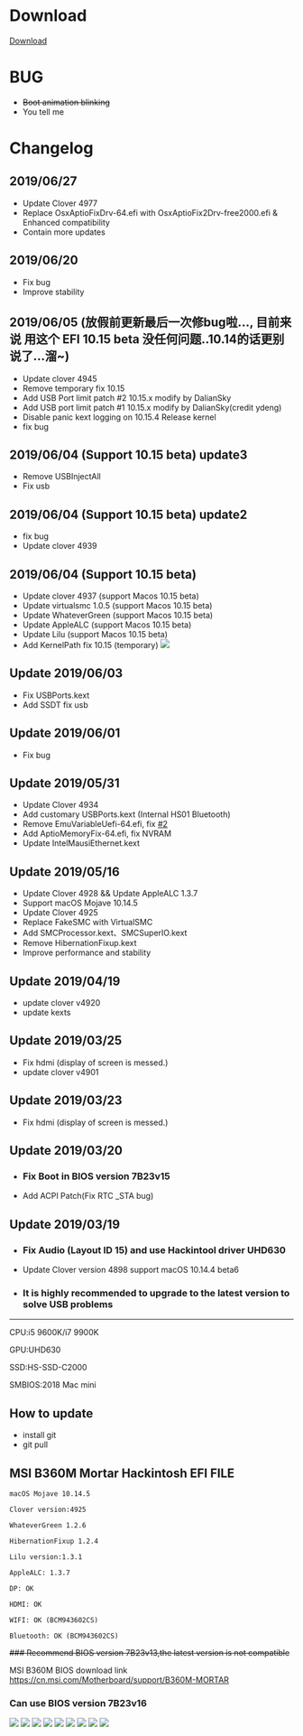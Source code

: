 # Download
[Download](https://github.com/OCD0711/MSI-B360M-EFI/releases "点击跳转下载页")

# BUG
* ~~Boot animation blinking~~
* You tell me

# Changelog

## 2019/06/27
* Update Clover 4977
* Replace OsxAptioFixDrv-64.efi with OsxAptioFix2Drv-free2000.efi & Enhanced compatibility
* Contain more updates

## 2019/06/20
* Fix bug
* Improve stability

## 2019/06/05 (放假前更新最后一次修bug啦..., 目前来说 用这个 EFI 10.15 beta 没任何问题..10.14的话更别说了...溜~)
* Update clover 4945
* Remove temporary fix 10.15
* Add USB Port limit patch #2 10.15.x modify by DalianSky
* Add USB port limit patch #1 10.15.x modify by DalianSky(credit ydeng)
* Disable panic kext logging on 10.15.4 Release kernel
* fix bug

## 2019/06/04 (Support 10.15 beta) update3
* Remove USBInjectAll
* Fix usb

## 2019/06/04 (Support 10.15 beta) update2
* fix bug
* Update clover 4939

## 2019/06/04 (Support 10.15 beta)
* Update clover 4937 (support Macos 10.15 beta)
* Update virtualsmc 1.0.5 (support Macos 10.15 beta)
* Update WhateverGreen (support Macos 10.15 beta)
* Update AppleALC (support Macos 10.15 beta)
* Update Lilu (support Macos 10.15 beta)
* Add KernelPath fix 10.15 (temporary)
![](img/WX20190604-122707.png)


## Update 2019/06/03
* Fix USBPorts.kext
* Add SSDT fix usb

## Update 2019/06/01
* Fix bug

## Update 2019/05/31
* Update Clover 4934
* Add customary USBPorts.kext (Internal HS01  Bluetooth)
* Remove EmuVariableUefi-64.efi, fix [#2](https://github.com/OCD0711/MSI-B360M-EFI/issues/2)
* Add AptioMemoryFix-64.efi, fix NVRAM
* Update IntelMausiEthernet.kext

## Update 2019/05/16
* Update Clover 4928 && Update AppleALC 1.3.7
* Support macOS Mojave 10.14.5
* Update Clover 4925
* Replace FakeSMC with VirtualSMC
* Add SMCProcessor.kext、SMCSuperIO.kext
* Remove HibernationFixup.kext
* Improve performance and stability

## Update 2019/04/19
* update clover v4920
* update kexts

## Update 2019/03/25
* Fix hdmi (display of screen is messed.)
* update clover v4901

## Update 2019/03/23
* Fix hdmi (display of screen is messed.)

## Update 2019/03/20

* ### Fix Boot in BIOS version 7B23v15
* Add ACPI Patch(Fix RTC _STA bug)

## Update 2019/03/19

* ### Fix Audio (Layout ID 15) and use Hackintool driver UHD630
* Update Clover version 4898 support macOS 10.14.4 beta6

* ### It is highly recommended to upgrade to the latest version to solve USB problems

***

CPU:i5 9600K/i7 9900K

GPU:UHD630

SSD:HS-SSD-C2000

SMBIOS:2018 Mac mini

## How to update
* install git
* git pull

## MSI B360M Mortar Hackintosh EFI FILE

    macOS Mojave 10.14.5

    Clover version:4925

    WhateverGreen 1.2.6

    HibernationFixup 1.2.4

    Lilu version:1.3.1

    AppleALC: 1.3.7

    DP: OK

    HDMI: OK

    WIFI: OK (BCM943602CS)

    Bluetooth: OK (BCM943602CS)
    
~~### Recommend BIOS version 7B23v13,the latest version is not compatible~~

MSI B360M BIOS download link https://cn.msi.com/Motherboard/support/B360M-MORTAR

### Can use BIOS version 7B23v16

![](img/006tKfTcgy1g193yl960mj30ra08f0t9.jpg)
![](img/WX20190604-124112.png)
![](img/006tKfTcgy1g17x5ls3paj30ga09tdhs.jpg)
![](img/006tKfTcgy1g17x68tjztj30ik0dudh9.jpg)
![](img/006tKfTcgy1g17x6jwyfcj30ik0dujsm.jpg)
![](img/WX20190601-151909@2x.png)
![](img/006tKfTcgy1g17x7ud2cmj30kv0eg0v8.jpg)
![](img/006tKfTcgy1g17x88sq7lj30kv0eg0ve.jpg)
![](img/WX20190601-151442@2x.png)
